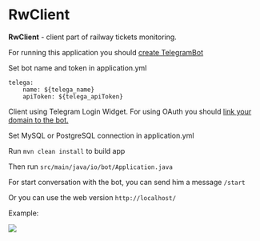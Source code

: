 # RwClient

**RwClient** - client part of railway tickets monitoring.

For running this application you should [create TelegramBot](https://core.telegram.org/bots#creating-a-new-bot)

Set bot name and token in application.yml

```
telega:
    name: ${telega_name}
    apiToken: ${telega_apiToken}
```

Client using Telegram Login Widget.
For using OAuth you should [link your domain to the bot.](https://core.telegram.org/widgets/login#linking-your-domain-to-the-bot)

Set MySQL or PostgreSQL connection in application.yml

Run `mvn clean install` to build app

Then run `src/main/java/io/bot/Application.java`


For start conversation with the bot, you can send him a message `/start`

Or you can use the web version `http://localhost/`

Example:

![](src/main/resources/example.gif)